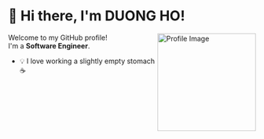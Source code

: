 # 👋 Hi there, I'm DUONG HO!
<div>
  <img align='right' src="https://media.giphy.com/media/RMwgs5kZqkRyhF24KK/giphy.gif" alt="Profile Image" height="200" width="200">
</div>


Welcome to my GitHub profile!  
I'm a **Software Engineer**.
<!--
---

## 🚀 About Me

## 🧰 Tech & Tools

<p align="left">
  <img src="https://skillicons.dev/icons?i=ts,nodejs,nextjs,react,js,html,css,docker,github,vscode" />
</p>

---

## 📊 GitHub Stats

<p align="left">
  <img height="170" src="https://github-readme-stats.vercel.app/api?username=duonghoanh&show_icons=true&theme=github_dark&hide_title=true" />
  <img height="170" src="https://github-readme-stats.vercel.app/api/top-langs/?username=duonghoanh&layout=compact&theme=github_dark" />
</p>

---

## 🐍 Contribution Snake

![snake gif](https://raw.githubusercontent.com/duonghoanh/duonghoanh/output/snake.svg)

---
 -->
- 💡 I love working a slightly empty stomach ☕

